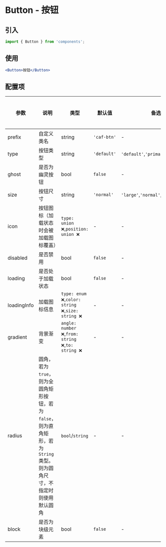 # Button - 按钮

## 引入
```jsx
import { Button } from 'components';
```
## 使用

```jsx
<Button>按钮</Button>
```

## 配置项
| 参数 | 说明 | 类型 | 默认值 |备选值 | 是否必须 |
| --- | --- | --- | --- | --- | --- |
| prefix | 自定义类名 | string | `'caf-btn'` | - | ❌ |
| type | 按钮类型 | string | `'default'` | `'default'`,`'primary'`,`'warning'` | ❌ |
| ghost | 是否为幽灵按钮 | bool | `false` | - | ❌ |
| size | 按钮尺寸 | string | `'normal'` | `'large'`,`'normal'`,`'small'`,`'tiny'` | ❌ |
| icon | 按钮图标（加载状态时会被加载图标覆盖） | `type: union ❌`,`position: union ❌` | - | - | ❌ |
| disabled | 是否禁用 | bool | `false` | - | ❌ |
| loading | 是否处于加载状态 | bool | `false` | - | ❌ |
| loadingInfo | 加载图标信息 | `type: enum ❌`,`color: string ❌`,`size: string ❌` | - | - | ❌ |
| gradient | 背景渐变 | `angle: number ❌`,`from: string ❌`,`to: string ❌` | - | - | ❌ |
| radius | 圆角，若为`true`，则为全圆角矩形按钮，若为`false`，则为直角矩形，若为`String`类型。则为圆角尺寸，不指定时则使用默认圆角 | `bool`/`string` | - | - | ❌ |
| block | 是否为块级元素 | bool | `false` | - | ❌ |
